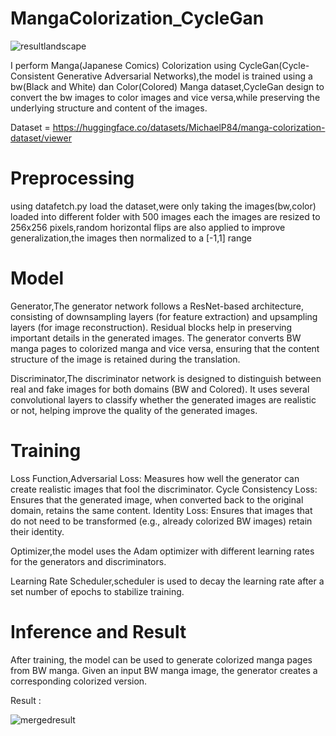 # MangaColorization_CycleGan

![resultlandscape](https://github.com/user-attachments/assets/ccd495fb-f7d8-4794-8b69-506d7e8d6315)


I perform Manga(Japanese Comics) Colorization using CycleGan(Cycle-Consistent Generative Adversarial Networks),the model is trained using a bw(Black and White) dan Color(Colored) Manga dataset,CycleGan design to convert the bw images to color images and vice versa,while preserving the underlying structure and content of the images.

Dataset = https://huggingface.co/datasets/MichaelP84/manga-colorization-dataset/viewer

# Preprocessing
using datafetch.py load the dataset,were only taking the images(bw,color) loaded into different folder with 500 images each
the images are resized to 256x256 pixels,random horizontal flips are also applied to improve generalization,the images then normalized to a [-1,1] range

# Model
Generator,The generator network follows a ResNet-based architecture, consisting of downsampling layers (for feature extraction) and upsampling layers (for image reconstruction).
Residual blocks help in preserving important details in the generated images.
The generator converts BW manga pages to colorized manga and vice versa, ensuring that the content structure of the image is retained during the translation.

Discriminator,The discriminator network is designed to distinguish between real and fake images for both domains (BW and Colored).
It uses several convolutional layers to classify whether the generated images are realistic or not, helping improve the quality of the generated images.

# Training
Loss Function,Adversarial Loss: Measures how well the generator can create realistic images that fool the discriminator.
Cycle Consistency Loss: Ensures that the generated image, when converted back to the original domain, retains the same content.
Identity Loss: Ensures that images that do not need to be transformed (e.g., already colorized BW images) retain their identity.

Optimizer,the model uses the Adam optimizer with different learning rates for the generators and discriminators.

Learning Rate Scheduler,scheduler is used to decay the learning rate after a set number of epochs to stabilize training.

# Inference and Result
After training, the model can be used to generate colorized manga pages from BW manga. Given an input BW manga image, the generator creates a corresponding colorized version.

Result : 

![mergedresult](https://github.com/user-attachments/assets/0cc13c9e-5f04-4f9c-81cc-3925932bfef1)



